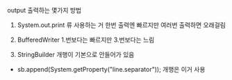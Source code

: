output 출력하는 몇가지 방법

1. System.out.print 류 사용하는 거 한번 출력엔 빠르지만 여러번 출력하면 오래걸림

2. BufferedWriter 1.번보다는 빠르지만 3.번보다는 느림

3. StringBuilder 개행이 기본으로 안들어가 있음
* sb.append(System.getProperty("line.separator")); 개행은 이거 사용